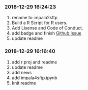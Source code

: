 ### 2018-12-29 16:24:23

1. rename to impala2sftp
1. Build a R Script for R users.
1. Add Lisense and Code of Conduct.
1. add badge and finish [Github Issue](https://github.com/JiaxiangBU/impala2sftp/issues/1)
1. update readme

### 2018-12-29 16:16:40

1. add r proj and readme
1. update readme
1. add news
1. add impala4sftp.ipynb
1. knit readme